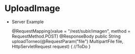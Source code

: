 # UploadImage

* Server Example

    @RequestMapping(value = "/rest/subir/imagen", method = RequestMethod.POST)
    @ResponseBody
    public String uploadTorneo(@RequestParam("file") MultipartFile file, HttpServletRequest request) {
         //ToDo
    }
  
  
